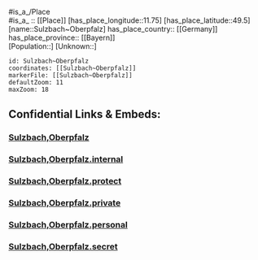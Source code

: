 ﻿---
location: [49.5,11.75] 
mapzoom: [7,12] 
mapmarker: city 
type: City
tags:
- geo/City


SpocWebEntityId: 34661
isDeleted: false
confidential: public

---
#is_a_/Place  
#is_a_ :: [[Place]] 
[has_place_longitude::11.75] 
[has_place_latitude::49.5] 
[name::Sulzbach~Oberpfalz] 
has_place_country:: [[Germany]]  
has_place_province:: [[Bayern]]  
[Population::] 
[Unknown::] 


```leaflet
id: Sulzbach~Oberpfalz
coordinates: [[Sulzbach~Oberpfalz]] 
markerFile: [[Sulzbach~Oberpfalz]] 
defaultZoom: 11 
maxZoom: 18
```


## Confidential Links & Embeds: 

### [Sulzbach,Oberpfalz](/_public/Earth/Continent/Europe/Europe~Central/Germany/Germany~West/Bayern/counties~Bayern/Amberg-Sulzbach/cities~Amberg-Sulzbach/Sulzbach-Rosenberg/Sulzbach,Oberpfalz.md) 

### [Sulzbach,Oberpfalz.internal](/_internal/Earth/Continent/Europe/Europe~Central/Germany/Germany~West/Bayern/counties~Bayern/Amberg-Sulzbach/cities~Amberg-Sulzbach/Sulzbach-Rosenberg/Sulzbach,Oberpfalz.internal.md) 

### [Sulzbach,Oberpfalz.protect](/_protect/Earth/Continent/Europe/Europe~Central/Germany/Germany~West/Bayern/counties~Bayern/Amberg-Sulzbach/cities~Amberg-Sulzbach/Sulzbach-Rosenberg/Sulzbach,Oberpfalz.protect.md) 

### [Sulzbach,Oberpfalz.private](/_private/Earth/Continent/Europe/Europe~Central/Germany/Germany~West/Bayern/counties~Bayern/Amberg-Sulzbach/cities~Amberg-Sulzbach/Sulzbach-Rosenberg/Sulzbach,Oberpfalz.private.md) 

### [Sulzbach,Oberpfalz.personal](/_personal/Earth/Continent/Europe/Europe~Central/Germany/Germany~West/Bayern/counties~Bayern/Amberg-Sulzbach/cities~Amberg-Sulzbach/Sulzbach-Rosenberg/Sulzbach,Oberpfalz.personal.md) 

### [Sulzbach,Oberpfalz.secret](/_secret/Earth/Continent/Europe/Europe~Central/Germany/Germany~West/Bayern/counties~Bayern/Amberg-Sulzbach/cities~Amberg-Sulzbach/Sulzbach-Rosenberg/Sulzbach,Oberpfalz.secret.md) 
